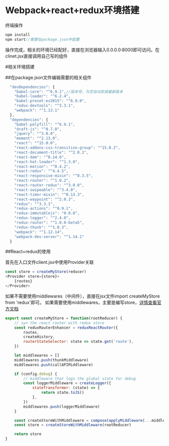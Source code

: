 # Webpack+react+redux环境搭建
终端操作
```js
npm install
npm start//需要在package.json中配置
```
操作完成，相关的环境已经配好，直接在浏览器输入0.0.0.0:8000即可访问。在clinet.jsx直接调用自己写的组件

#相关环境搭建

##在package.json文件编辑需要的相关组件

```js
  "devDependencies": {
    "babel-core": "^6.9.1",//版本号，为空自动安装最新版本
    "babel-loader": "^6.2.4",
    "babel-preset-es2015": "^6.9.0",
    "redux-devtools": "^3.3.1",
    "webpack": "^1.13.1"
  },
  "dependencies": {
    "babel-polyfill": "^6.9.1",
    "draft-js": "^0.7.0",
    "jquery": "^3.0.0",
    "moment": "^2.13.0",
    "react": "^15.0.0",
    "react-addons-css-transition-group": "^15.0.2",
    "react-document-title": "^2.0.1",
    "react-dom": "^0.14.6",
    "react-hot-loader": "^1.3.0",
    "react-motion": "^0.4.2",
    "react-redux": "^4.4.5",
    "react-responsive-mixin": "^0.3.5",
    "react-router": "^1.0.2",
    "react-router-redux": "^3.0.0",
    "react-swipeable": "^3.4.0",
    "react-timer-mixin": "^0.13.3",
    "react-waypoint": "^2.0.3",
    "redux": "^3.3.1",
    "redux-actions": "^0.9.1",
    "redux-immutablejs": "0.0.8",
    "redux-logger": "^2.4.0",
    "redux-router": "^1.0.0-beta5",
    "redux-thunk": "^1.0.3",
    "webpack": "^1.12.14",
    "webpack-dev-server": "^1.14.1"
  }
```

##React+redux的使用

首先在入口文件client.jsx中使用Provider关联

```js
const store = createMyStore(reducer)
<Provider store={store}>
    {routes}
</Provider>
```

如果不需要使用middlewares（中间件），直接在jsx文件import createMyStore from 'redux'即可。
如果需要使用middlewares，主要是编写store，[详情查看官方文档](http://cn.redux.js.org/docs/api/compose.html)

```js
export const createMyStore = function(rootReducer) {
    // syn the react router with redux store
    const reduxRouterEnhancer = reduxReactRouter({
        routes,
        createHistory,
        routerStateSelector: state => state.get('route'),
    })

    let middlewares = []
    middlewares.push(thunkMiddleware)
    middlewares.push(callAPIMiddleware)

    if (config.debug) {
        // middleware that logs the global state for debug
        const loggerMiddleware = createLogger({
            stateTransformer: (state) => {
                return state.toJS()
            },
        })
        middlewares.push(loggerMiddleware)
    }

    const createStoreWithMiddleware = compose(applyMiddleware(...middlewares), reduxRouterEnhancer)(createStore)
    const store = createStoreWithMiddleware(rootReducer)

    return store
}
```